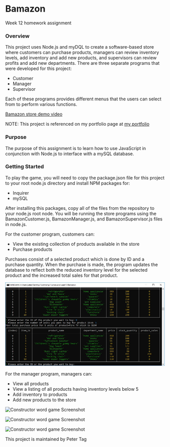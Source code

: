 # Bamazon
Week 12 homework assignment


### Overview
This project uses Node.js and myDQL to create a software-based store where customers can purchase products, managers can review inventory levels, add inventory and add new products, and supervisors can review profits and add new departments. There are three separate programs that were developed for this project:
* Customer
* Manager
* Supervisor

Each of these programs provides different menus that the users can select from to perform various functions.

[Bamazon store demo video](https://github.com/phtag/Constructor-Word-Guess/blob/master/Word-game-demo.gif)

NOTE: This project is referenced on my portfolio page at [my portfolio](https://phtag.github.io/Updated-portfolio/)

### Purpose
The purpose of this assignment is to learn how to use JavaScript in conjunction with Node.js to interface with a mySQL database. 

### Getting Started
To play the game, you will need to copy the package.json file for this project to your root node.js directory and install NPM packages for:
* Inquirer
* mySQL

After installing this packages, copy all of the files from the repository to your node.js root node. You will be running the store programs using the BamazonCustomer.js, BamazonManager.js, and BamazonSupervisor.js files in node.js. 

For the customer program, customers can:
* View the existing collection of products available in the store
* Purchase products

Purchases consist of a selected product which is done by ID and a purchase quantity. When the purchase is made, the program updates the database to reflect both the reduced inventory level for the selected product and the increased total sales for that product.

![Customer program Screenshot](/images/Bamazon-customer-screenShot.jpg)

For the manager program, managers can:
* View all products
* View a listing of all products having inventory levels below 5 
* Add inventory to products
* Add new products to the store

![Constructor word game Screenshot](Constructor-word-game.jpg)

![Constructor word game Screenshot](Constructor-word-game2.jpg)

![Constructor word game Screenshot](Constructor-word-game3.jpg)

This project is maintained by Peter Tag
